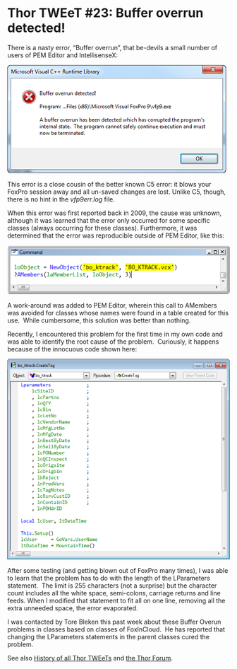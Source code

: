 ﻿Thor TWEeT #23: Buffer overrun detected!
===

There is a nasty error, “Buffer overrun”, that be-devils a small number of users of PEM Editor and IntellisenseX:

![](Images/Tweet23a.png)

This error is a close cousin of the better known C5 error: it blows your FoxPro session away and all un-saved changes are lost. Unlike C5, though, there is no hint in the _vfp9err.log_ file.

When this error was first reported back in 2009, the cause was unknown, although it was learned that the error only occurred for some specific classes (always occurring for these classes). Furthermore, it was determined that the error was reproducible outside of PEM Editor, like this:

![](Images/Tweet23b.png)

A work-around was added to PEM Editor, wherein this call to AMembers was avoided for classes whose names were found in a table created for this use.  While cumbersome, this solution was better than nothing.

Recently, I encountered this problem for the first time in my own code and was able to identify the root cause of the problem.  Curiously, it happens because of the innocuous code shown here:

![](Images/Tweet23c.png)

After some testing (and getting blown out of FoxPro many times), I was able to learn that the problem has to do with the length of the LParameters statement.  The limit is 255 characters (not a surprise) but the character count includes all the white space, semi-colons, carriage returns and line feeds. When I modified that statement to fit all on one line, removing all the extra unneeded space, the error evaporated.

I was contacted by Tore Bleken this past week about these Buffer Overun problems in classes based on classes of FoxInCloud.  He has reported that changing the LParameters statements in the parent classes cured the problem.

See also [History of all Thor TWEeTs](../TWEeTs.md) and [the Thor Forum](https://groups.google.com/forum/?fromgroups#!forum/FoxProThor).
